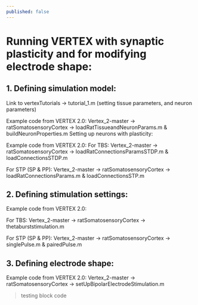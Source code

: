 ```yaml
---
published: false
---
```

# Running VERTEX with synaptic plasticity and for modifying electrode shape:

## 1. Defining simulation model:
Link to vertexTutorials → tutorial_1.m (setting tissue parameters, and neuron parameters)

Example code from VERTEX 2.0:
Vertex_2-master → ratSomatosensoryCortex → loadRatTissueandNeuronParams.m & buildNeuronProperties.m
Setting up neurons with plasticity:

Example code from VERTEX 2.0:
For TBS:
Vertex_2-master → ratSomatosensoryCortex → loadRatConnectionsParamsSTDP.m & loadConnectionsSTDP.m

For STP (SP & PP):
Vertex_2-master → ratSomatosensoryCortex → loadRatConnectionsParams.m & loadConnectionsSTP.m

## 2. Defining stimulation settings:
Example code from VERTEX 2.0:

For TBS:
Vertex_2-master → ratSomatosensoryCortex → thetaburststimulation.m

For STP (SP & PP):
Vertex_2-master → ratSomatosensoryCortex → singlePulse.m & pairedPulse.m

## 3. Defining electrode shape:
Example code from VERTEX 2.0:
Vertex_2-master → ratSomatosensoryCortex → setUpBipolarElectrodeStimulation.m
> testing block code

